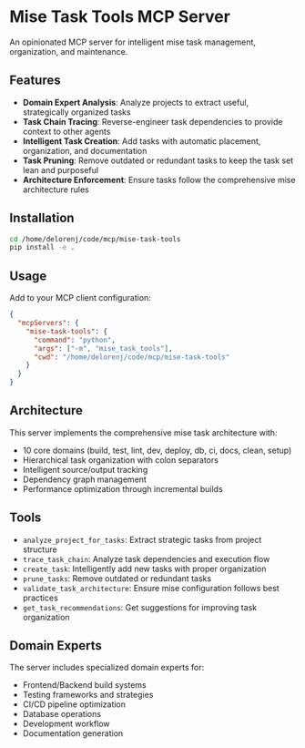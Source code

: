 # Mise Task Tools MCP Server

An opinionated MCP server for intelligent mise task management, organization, and maintenance.

## Features

- **Domain Expert Analysis**: Analyze projects to extract useful, strategically organized tasks
- **Task Chain Tracing**: Reverse-engineer task dependencies to provide context to other agents
- **Intelligent Task Creation**: Add tasks with automatic placement, organization, and documentation
- **Task Pruning**: Remove outdated or redundant tasks to keep the task set lean and purposeful
- **Architecture Enforcement**: Ensure tasks follow the comprehensive mise architecture rules

## Installation

```bash
cd /home/delorenj/code/mcp/mise-task-tools
pip install -e .
```

## Usage

Add to your MCP client configuration:

```json
{
  "mcpServers": {
    "mise-task-tools": {
      "command": "python",
      "args": ["-m", "mise_task_tools"],
      "cwd": "/home/delorenj/code/mcp/mise-task-tools"
    }
  }
}
```

## Architecture

This server implements the comprehensive mise task architecture with:

- 10 core domains (build, test, lint, dev, deploy, db, ci, docs, clean, setup)
- Hierarchical task organization with colon separators
- Intelligent source/output tracking
- Dependency graph management
- Performance optimization through incremental builds

## Tools

- `analyze_project_for_tasks`: Extract strategic tasks from project structure
- `trace_task_chain`: Analyze task dependencies and execution flow
- `create_task`: Intelligently add new tasks with proper organization
- `prune_tasks`: Remove outdated or redundant tasks
- `validate_task_architecture`: Ensure mise configuration follows best practices
- `get_task_recommendations`: Get suggestions for improving task organization

## Domain Experts

The server includes specialized domain experts for:
- Frontend/Backend build systems
- Testing frameworks and strategies  
- CI/CD pipeline optimization
- Database operations
- Development workflow
- Documentation generation
